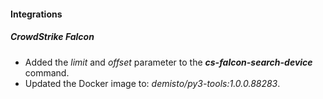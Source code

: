 
#### Integrations

##### CrowdStrike Falcon
- Added the *limit* and *offset* parameter to the ***cs-falcon-search-device*** command.
- Updated the Docker image to: *demisto/py3-tools:1.0.0.88283*.
